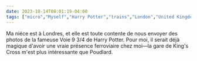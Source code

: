 ```yaml
---
date: 2023-10-14T08:01:19-04:00
tags: ["micro","Myself","Harry Potter","trains","London","United Kingdom"]
---
```

Ma niéce est à Londres, et elle est toute contente de nous envoyer des photos de la fameuse Voie 9 3/4 de Harry Potter. Pour moi, il serait déjà magique d'avoir une vraie présence ferroviaire chez moi—la gare de King's Cross m'est plus intéressante que Poudlard.